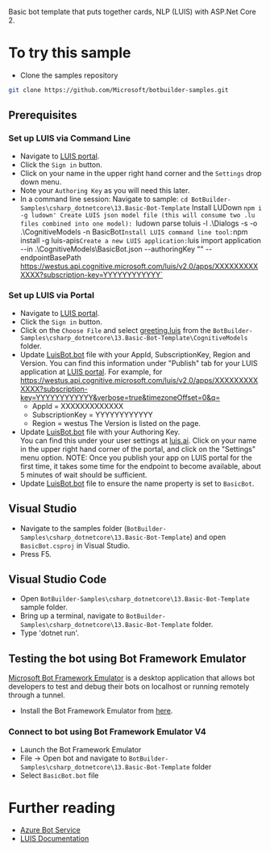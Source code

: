 Basic bot template that puts together cards, NLP (LUIS) with ASP.Net Core 2. 
# To try this sample
- Clone the samples repository
```bash
git clone https://github.com/Microsoft/botbuilder-samples.git
```
## Prerequisites
### Set up LUIS via Command Line
- Navigate to [LUIS portal](https://www.luis.ai).
- Click the `Sign in` button.
- Click on your name in the upper right hand corner and the `Settings` drop down menu.
- Note your `Authoring Key` as you will need this later.
- In a command line  session:
Navigate to sample:
`cd BotBuilder-Samples\csharp_dotnetcore\13.Basic-Bot-Template`
Install LUDown
`npm i -g ludown'
Create LUIS json model file (this will consume two .lu files combined into one model):
`ludown parse toluis -l .\Dialogs -s -o .\CognitiveModels -n BasicBot`
Install LUIS command line tool:
`npm install -g luis-apis`
Create a new LUIS application:
`luis import application --in .\CognitiveModels\BasicBot.json --authoringKey "<Your Authoring Key>" 
--endpointBasePath https://westus.api.cognitive.microsoft.com/luis/v2.0/apps/XXXXXXXXXXXXX?subscription-key=YYYYYYYYYYYY`  
### Set up LUIS via Portal
- Navigate to [LUIS portal](https://www.luis.ai).
- Click the `Sign in` button.
- Click on the `Choose File` and select [greeting.luis](greeting.luis) from the `BotBuilder-Samples\csharp_dotnetcore\13.Basic-Bot-Template\CognitiveModels` folder.
- Update [LuisBot.bot](LuisBot.bot) file with your AppId, SubscriptionKey, Region and Version. 
    You can find this information under "Publish" tab for your LUIS application at [LUIS portal](https://www.luis.ai).  For example, for
	https://westus.api.cognitive.microsoft.com/luis/v2.0/apps/XXXXXXXXXXXXX?subscription-key=YYYYYYYYYYYY&verbose=true&timezoneOffset=0&q= 
    - AppId = XXXXXXXXXXXXX
    - SubscriptionKey = YYYYYYYYYYYY
    - Region =  westus
    The Version is listed on the page.
- Update [LuisBot.bot](LuisBot.bot) file with your Authoring Key.  
    You can find this under your user settings at [luis.ai](https://www.luis.ai).  Click on your name in the upper right hand corner of the portal, and click on the "Settings" menu option.
NOTE: Once you publish your app on LUIS portal for the first time, it takes some time for the endpoint to become available, about 5 minutes of wait should be sufficient.
- Update [LuisBot.bot](LuisBot.bot) file to ensure the name property is set to `BasicBot`.
## Visual Studio
- Navigate to the samples folder (`BotBuilder-Samples\csharp_dotnetcore\13.Basic-Bot-Template`) and open `BasicBot.csproj` in Visual Studio.
- Press F5.
## Visual Studio Code
- Open `BotBuilder-Samples\csharp_dotnetcore\13.Basic-Bot-Template` sample folder.
- Bring up a terminal, navigate to `BotBuilder-Samples\csharp_dotnetcore\13.Basic-Bot-Template` folder.
- Type 'dotnet run'.
## Testing the bot using Bot Framework Emulator
[Microsoft Bot Framework Emulator](https://aka.ms/botframework-emulator) is a desktop application that allows bot developers to test and debug
their bots on localhost or running remotely through a tunnel.
- Install the Bot Framework Emulator from [here](https://aka.ms/botframework-emulator).
### Connect to bot using Bot Framework Emulator **V4**
- Launch the Bot Framework Emulator
- File -> Open bot and navigate to `BotBuilder-Samples\csharp_dotnetcore\13.Basic-Bot-Template` folder
- Select `BasicBot.bot` file
# Further reading
- [Azure Bot Service](https://docs.microsoft.com/en-us/azure/bot-service/bot-service-overview-introduction?view=azure-bot-service-4.0)
- [LUIS Documentation](https://docs.microsoft.com/en-us/azure/cognitive-services/LUIS/)
